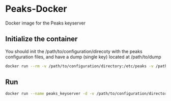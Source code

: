 # Peaks-Docker

Docker image for the Peaks keyserver

## Initialize the container

You should init the /path/to/configuration/direcoty with the peaks configuration files, and have a dump (single key) located at /path/to/dump 

```bash
docker run --rm -v /path/to/configuration/directory:/etc/peaks -v /path/to/dump:/tmp/dump r4yan2/peaks peaks_init
```

## Run


```bash
docker run --name peaks_keyserver -d -v /path/to/configuration/directory:/etc/peaks r4yan2/peaks
```
